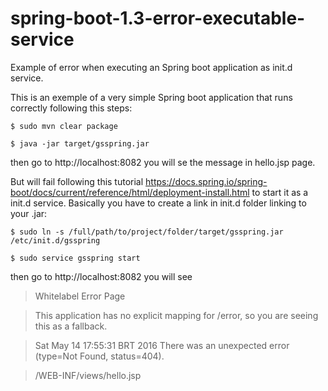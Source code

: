 # spring-boot-1.3-error-executable-service
Example of error when executing an Spring boot application as init.d service.

This is an exemple of a very simple Spring boot application that runs correctly following this steps:

<code>$ sudo mvn clear package </code>

<code>$ java -jar target/gsspring.jar </code>

then go to http://localhost:8082 you will se the message in hello.jsp page.

But will fail following this tutorial https://docs.spring.io/spring-boot/docs/current/reference/html/deployment-install.html
to start it as a init.d service. Basically you have to create a link in init.d folder linking to your .jar:

<code>$ sudo ln -s /full/path/to/project/folder/target/gsspring.jar /etc/init.d/gsspring</code>

<code>$ sudo service gsspring start</code>

then go to http://localhost:8082 you will see

>Whitelabel Error Page

>This application has no explicit mapping for /error, so you are seeing this as a fallback.

>Sat May 14 17:55:31 BRT 2016
>There was an unexpected error (type=Not Found, status=404).

>/WEB-INF/views/hello.jsp
